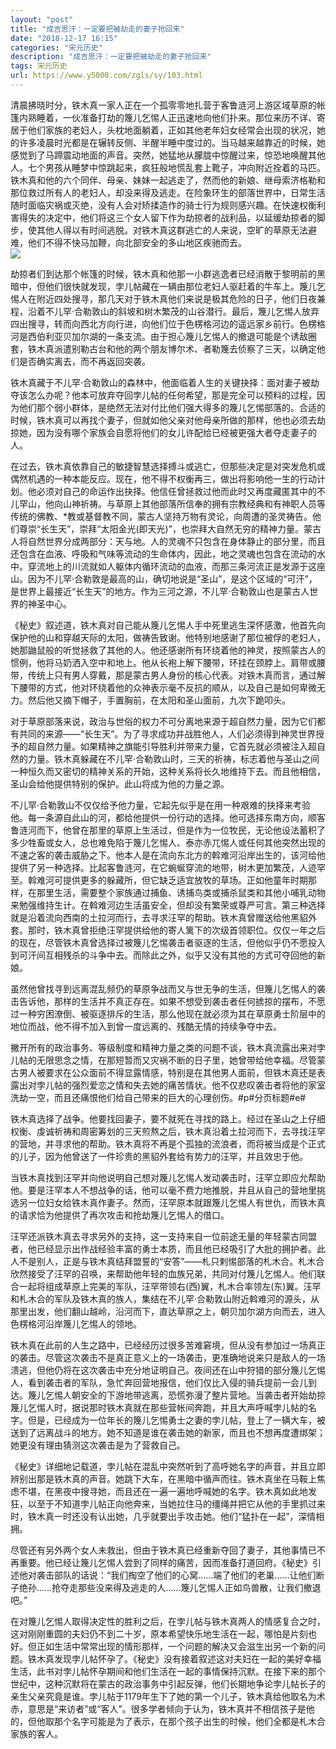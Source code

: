 ```yaml
---
layout: "post"
title: "成吉思汗：一定要把被劫走的妻子抢回来"
date: "2018-12-17 16:15"
categories: "宋元历史"
description: "成吉思汗：一定要把被劫走的妻子抢回来"
tags: 宋元历史
url: https://www.y5000.com/zgls/sy/103.html
---
```






清晨拂晓时分，铁木真一家人正在一个孤零零地扎营于客鲁涟河上游区域草原的帐篷内熟睡着，一伙准备打劫的篾儿乞惕人正迅速地向他们扑来。那位来历不详、寄居于他们家族的老妇人，头枕地面躺着，正如其他老年妇女经常会出现的状况，她的许多凌晨时光都是在辗转反侧、半醒半睡中度过的。当马越来越靠近的时候，她感觉到了马蹄震动地面的声音。突然，她猛地从朦胧中惊醒过来，惊恐地唤醒其他人。七个男孩从睡梦中惊跳起来，疯狂般地慌乱套上靴子，冲向附近拴着的马匹。铁木真和他的六个同伴、母亲、妹妹一起逃走了，然而他的新娘、继母索济格勒和那位救过所有人的老妇人，却没来得及逃走。在险象环生的部落世界中，日常生活随时面临灾祸或灭绝，没有人会对矫揉造作的骑士行为规则感兴趣。在快速权衡利害得失的决定中，他们将这三个女人留下作为劫掠者的战利品，以延缓劫掠者的脚步，使其他人得以有时间逃脱。对铁木真这群逃亡的人来说，空旷的草原无法避难，他们不得不快马加鞭，向北部安全的多山地区疾驰而去。  
[![](https://img.y5000.com/uploads/allimg/120425/2-1204251I23T58.jpg)](https://www.y5000.com)

劫掠者们到达那个帐篷的时候，铁木真和他那一小群逃逸者已经消散于黎明前的黑暗中，但他们很快就发现，孛儿帖藏在一辆由那位老妇人驱赶着的牛车上。篾儿乞惕人在附近四处搜寻，那几天对于铁木真他们来说是极其危险的日子，他们日夜兼程，沿着不儿罕·合勒敦山的斜坡和树木繁茂的山谷潜行。最后，篾儿乞惕人放弃四出搜寻，转而向西北方向行进，向他们位于色楞格河边的遥远家乡前行。色楞格河是西伯利亚贝加尔湖的一条支流。由于担心篾儿乞惕人的撤退可能是个诱敌圈套，铁木真派遣别勒古台和他的两个朋友博尔术、者勒篾去侦察了三天，以确定他们是否确实离去，而不再返回突袭。

铁木真藏于不儿罕·合勒敦山的森林中，他面临着人生的关键抉择：面对妻子被劫夺该怎么办呢？他本可放弃夺回孛儿帖的任何希望，那是完全可以预料的过程，因为他们那个弱小群体，是绝然无法对付比他们强大得多的篾儿乞惕部落的。合适的时候，铁木真可以再找个妻子，但就如他父亲对他母亲所做的那样，他也必须去劫掠她，因为没有哪个家族会自愿将他们的女儿许配给已经被更强大者夺走妻子的人。

在过去，铁木真依靠自己的敏捷智慧选择搏斗或逃亡，但那些决定是对突发危机或偶然机遇的一种本能反应。现在，他不得不权衡再三，做出将影响他一生的行动计划。他必须对自己的命运作出抉择。他信任曾拯救过他而此时又再度藏匿其中的不儿罕山，他向山神祈祷。与草原上其他部落所信奉的拥有宗教经典和有神职人员等传统的佛教、*教或基督教不同，蒙古人坚持万物有灵论，向周遭的圣灵祷告。他们尊崇“长生天”，崇拜“太阳金光(即天光)”，也崇拜大自然无穷的精神力量。蒙古人将自然世界分成两部分：天与地。人的灵魂不只包含在身体静止的部分里，而且还包含在血液、呼吸和气味等流动的生命体内，因此，地之灵魂也包含在流动的水中。穿流地上的川流就如人躯体内循环流动的血液，而那三条河流正是发源于这座山。因为不儿罕·合勒敦是最高的山，确切地说是“圣山”，是这个区域的“可汗”，是世界上最接近“长生天”的地方。作为三河之源，不儿罕·合勒敦山也是蒙古人世界的神圣中心。

《秘史》叙述道，铁木真对自己能从篾儿乞惕人手中死里逃生深怀感激，他首先向保护他的山和穿越天际的太阳，做祷告致谢。他特别地感谢了那位被俘的老妇人，她那鼬鼠般的听觉拯救了其他的人。他还感谢所有环绕着他的神灵，按照蒙古人的惯例，他将马奶洒入空中和地上。他从长袍上解下腰带，环挂在颈脖上。肩带或腰带，传统上只有男人穿戴，那是蒙古男人身份的核心代表。对铁木真而言，通过解下腰带的方式，他对环绕着他的众神表示毫不反抗的顺从，以及自己是如何卑微无力。然后他又摘下帽子，手置胸前，在太阳和圣山面前，九次下跪叩头。

对于草原部落来说，政治与世俗的权力不可分离地来源于超自然力量，因为它们都有共同的来源——“长生天”。为了寻求成功并战胜他人，人们必须得到神灵世界授予的超自然力量。如果精神之旗能引导胜利并带来力量，它首先就必须被注入超自然的力量。铁木真躲藏在不儿罕·合勒敦山时，三天的祈祷，标志着他与圣山之间一种恒久而又密切的精神关系的开始，这种关系将长久地维持下去。而且他相信，圣山会给他提供特别的保护。此山将成为他的力量之源。

不儿罕·合勒敦山不仅仅给予他力量，它起先似乎是在用一种艰难的抉择来考验他。每一条源自此山的河，都给他提供一份行动的选择。他可选择东南方向，顺客鲁涟河而下，他曾在那里的草原上生活过，但是作为一位牧民，无论他设法蓄积了多少牲畜或女人，总也难免陷于篾儿乞惕人、泰亦赤兀惕人或任何其他突然出现的不速之客的袭击威胁之下。他本人是在流向东北方的斡难河沿岸出生的，该河给他提供了另一种选择。比起客鲁涟河，在它蜿蜒穿流的地带，树木更加繁茂，人迹罕至。斡难河可提供更多的躲藏所，但它缺乏适宜放牧的草场。正如他童年时期那样，在那里生活，需要整个家族通过捕鱼、诱捕鸟类或捕杀鼠类和其他小哺乳动物来勉强维持生计。在斡难河边生活虽安全，但却没有繁荣或尊严可言。第三种选择就是沿着流向西南的土拉河而行，去寻求汪罕的帮助。铁木真曾赠送给他黑貂外套。那时，铁木真曾拒绝汪罕提供给他的寄人篱下的次级首领职位。仅仅一年之后的现在，尽管铁木真曾选择过被篾儿乞惕袭击者驱逐的生活，但他似乎仍不愿投入到可汗间互相残杀的斗争中去。而除此之外，似乎又没有其他的方式可夺回他的新娘。

虽然他曾找寻到远离混乱频仍的草原争战而又与世无争的生活，但篾儿乞惕人的袭击告诉他，那样的生活并不真正存在。如果不想受到袭击者任何掳掠的摆布，不愿过一种穷困潦倒、被驱逐排斥的生活，那么他现在就必须为其在草原勇士阶层中的地位而战，他不得不加入到曾一度远离的、残酷无情的持续争夺中去。

撇开所有的政治事务、等级制度和精神力量之类的问题不谈，铁木真流露出来对孛儿帖的无限思念之情，在那短暂而又灾祸不断的日子里，她曾带给他幸福。尽管蒙古男人被要求在公众面前不得显露情感，特别是在其他男人面前，但铁木真还是表露出对孛儿帖的强烈爱恋之情和失去她的痛苦情状。他不仅悲叹袭击者将他的家室洗劫一空，而且还痛恨他们给自己带来的巨大的心理创伤。#p#分页标题#e#

铁木真选择了战争。他要找回妻子，要不就死在寻找的路上。经过在圣山之上仔细权衡、虔诚祈祷和周密筹划的三天煎熬之后，铁木真沿着土拉河而下，去寻找汪罕的营地，并寻求他的帮助。铁木真将不再是个孤独的流浪者，而将被当成是个正式的儿子，因为他曾送了一件珍贵的黑貂外套给有势力的汪罕，并且效忠于他。

当铁木真找到汪罕并向他说明自己想对篾儿乞惕人发动袭击时，汪罕立即应允帮助他。要是汪罕本人不想战争的话，他可以毫不费力地推脱，并且从自己的营地里挑选另一位妇女给铁木真作妻子。然而，汪罕原本就跟篾儿乞惕人有世仇，而铁木真的请求恰为他提供了再次攻击和抢劫篾儿乞惕人的借口。

汪罕还派铁木真去寻求另外的支持，这一支持来自一位前途无量的年轻蒙古同盟者，他已经显示出作战经验丰富的勇士本质，而且他已经吸引了大批的拥护者。此人不是别人，正是与铁木真结拜盟誓的“安答”——札只剌惕部落的札木合。札木合欣然接受了汪罕的召唤，来帮助他年轻的血族兄弟，共同对付篾儿乞惕人。他们联合一起将组成草原上完美的军队，汪罕带领右(西)翼，札木合率领左(东)翼。汪罕和札木合的军队及铁木真的族人，集结在不儿罕·合勒敦山附近斡难河的源头，从那里出发，他们翻山越岭，沿河而下，直达草原之上，朝贝加尔湖方向而去，进入色楞格河沿岸篾儿乞惕人的领地。

铁木真在此前的人生之路中，已经经历过很多苦难窘境，但从没有参加过一场真正的袭击。尽管这次袭击不是真正意义上的一场袭击，更准确地说来只是敌人的一场溃逃，但他仍将在这次袭击中充分地证明自己。夜间还在山中狩猎的部分篾儿乞惕人，看到袭击者的军队，急忙奔回营地报信，他们仅比入侵的骑兵提前一会儿到达。篾儿乞惕人朝安全的下游地带逃离，恐慌弥漫了整片营地。当袭击者开始劫掠篾儿乞惕人时，据说那时铁木真就在那些营帐间奔跑，并且大声呼喊孛儿帖的名字。但是，已经成为一位年长的篾儿乞惕勇士之妻的孛儿帖，登上了一辆大车，被送到了远离战斗的地方。她不知道是谁在袭击她的新家，而且也不想再度遭绑架；她更没有理由猜测这次袭击是为了营救自己。

《秘史》详细地记载道，孛儿帖在混乱中突然听到了高呼她名字的声音，并且立即辨别出那是铁木真的声音。她跳下大车，在黑暗中循声而往。铁木真坐在马鞍上焦虑不堪，在黑夜中搜寻她，而且还在一遍一遍地呼喊她的名字。铁木真如此地发狂，以至于不知道孛儿帖正向他奔来，当她拉住马的缰绳并把它从他的手里抓过来时，铁木真一时还没有认出她，几乎就要出手攻击她。他们“猛扑在一起”，深情相拥。

尽管还有另外两个女人未救出，但由于铁木真已经重新夺回了妻子，其他事情已不再重要。他已经让篾儿乞惕人尝到了同样的痛苦，因而准备打道回府。《秘史》引述他对袭击部队的话说：“我们掏空了他们的心窝……端了他们的老巢……让他们断子绝孙……抢夺走那些没来得及逃走的人……篾儿乞惕人正如鸟兽散，让我们撤退吧。”

在对篾儿乞惕人取得决定性的胜利之后，在孛儿帖与铁木真两人的情感复合之时，这对刚刚重圆的夫妇仍不到二十岁，原本希望快乐地生活在一起，哪怕是片刻也好。但正如生活中常常出现的情形那样，一个问题的解决又会滋生出另一个新的问题。铁木真发现孛儿帖怀孕了。《秘史》没有接着叙述这对夫妇在一起的美好幸福生活，此书对孛儿帖怀孕期间和他们生活在一起的事情保持沉默。在接下来的那个世纪中，这种沉默将在蒙古的政治事务中引起反弹，他们长期地争论孛儿帖长子的亲生父亲究竟是谁。孛儿帖于1179年生下了她的第一个儿子，铁木真给他取名为术赤，意思是“来访者”或“客人”。很多学者倾向于认为，铁木真并不相信孩子是他的，但他取那个名字可能是为了表示，在那个孩子出生的时候，他们全都是札木合家族的客人。
